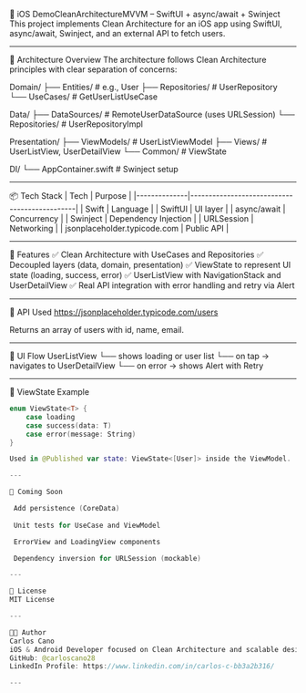 
📱 iOS DemoCleanArchitectureMVVM – SwiftUI + async/await + Swinject
This project implements Clean Architecture for an iOS app using SwiftUI, async/await, Swinject, and an external API to fetch users.

---

🧱 Architecture Overview
The architecture follows Clean Architecture principles with clear separation of concerns:

Domain/
├── Entities/ # e.g., User
├── Repositories/ # UserRepository
└── UseCases/ # GetUserListUseCase

Data/
├── DataSources/ # RemoteUserDataSource (uses URLSession)
└── Repositories/ # UserRepositoryImpl

Presentation/
├── ViewModels/ # UserListViewModel
├── Views/ # UserListView, UserDetailView
└── Common/ # ViewState<T>

DI/
└── AppContainer.swift # Swinject setup


---

📦 Tech Stack
| Tech         | Purpose                                      |
|--------------|----------------------------------------------|
| Swift        | Language                                     |
| SwiftUI      | UI layer                                     |
| async/await  | Concurrency                                  |
| Swinject     | Dependency Injection                         |
| URLSession   | Networking                                   |
| jsonplaceholder.typicode.com | Public API                   |

---

🔄 Features
✅ Clean Architecture with UseCases and Repositories
✅ Decoupled layers (data, domain, presentation)
✅ ViewState<T> to represent UI state (loading, success, error)
✅ UserListView with NavigationStack and UserDetailView
✅ Real API integration with error handling and retry via Alert

---

📡 API Used
https://jsonplaceholder.typicode.com/users

Returns an array of users with id, name, email.

---

📱 UI Flow
UserListView
└── shows loading or user list
└── on tap → navigates to UserDetailView
└── on error → shows Alert with Retry 

---

🧠 ViewState Example
```swift
enum ViewState<T> {
    case loading
    case success(data: T)
    case error(message: String)
}

Used in @Published var state: ViewState<[User]> inside the ViewModel.

---

🧪 Coming Soon

 Add persistence (CoreData)
 
 Unit tests for UseCase and ViewModel

 ErrorView and LoadingView components

 Dependency inversion for URLSession (mockable) 

---

📄 License
MIT License

---

👨‍💻 Author
Carlos Cano
iOS & Android Developer focused on Clean Architecture and scalable design.
GitHub: @carloscano28 
LinkedIn Profile: https://www.linkedin.com/in/carlos-c-bb3a2b316/

---
